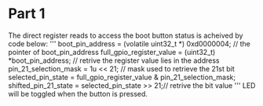 # Part 1
The direct register reads to access the boot button status is acheived by code below:
'''
boot_pin_address = (volatile uint32_t *) 0xd0000004; // the pointer of boot_pin_address
full_gpio_register_value = (uint32_t) *boot_pin_address; // retrive the register value lies in the address
pin_21_selection_mask = 1u << 21; // mask used to retrieve the 21st bit
selected_pin_state = full_gpio_register_value & pin_21_selection_mask; 
shifted_pin_21_state = selected_pin_state >> 21;// retrive the bit value
'''
LED will be toggled when the button is pressed.
